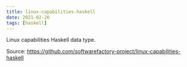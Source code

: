 ```yaml
---
title: linux-capabilities-haskell
date: 2021-02-26
tags: [haskell]
---
```


Linux capabilities Haskell data type.

Source: https://github.com/softwarefactory-project/linux-capabilities-haskell
